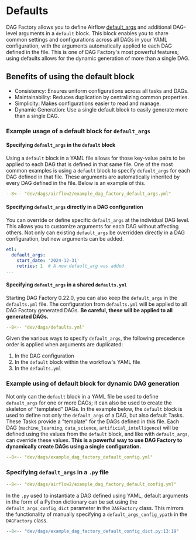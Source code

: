 # Defaults

DAG Factory allows you to define Airflow
[default_args](https://airflow.apache.org/docs/apache-airflow/stable/core-concepts/dags.html#default-arguments) and
additional DAG-level arguments in a `default` block. This block enables you to share common settings and configurations
across all DAGs in your YAML configuration, with the arguments automatically applied to each DAG defined in the file.
This is one of DAG Factory's most powerful features; using defaults allows for the dynamic generation of more than a
single DAG.

## Benefits of using the default block

- Consistency: Ensures uniform configurations across all tasks and DAGs.
- Maintainability: Reduces duplication by centralizing common properties.
- Simplicity: Makes configurations easier to read and manage.
- Dynamic Generation: Use a single default block to easily generate more than a single DAG.

### Example usage of a default block for `default_args`

#### Specifying `default_args` in the `default` block

   Using a `default` block in a YAML file allows for those key-value pairs to be applied to each DAG that is defined in
   that same file. One of the most common examples is using a `default` block to specify `default_args` for each DAG
   defined in that file. These arguments are automatically inherited by every DAG defined in the file. Below is an example of this.

   ```yaml title="Usage of default block for default_args in YAML"
   --8<-- "dev/dags/airflow2/example_dag_factory_default_args.yml"
   ```

#### Specifying `default_args` directly in a DAG configuration

   You can override or define specific `default_args` at the individual DAG level. This allows you to customize
   arguments for each DAG without affecting others. Not only can existing `default_args` be overridden directly in a DAG
   configuration, but new arguments can be added.

   ```yaml
   etl:
     default_args:
       start_date: '2024-12-31'
       retries: 1  # A new default_arg was added
  ...
   ```

#### Specifying `default_args` in a shared `defaults.yml`

   Starting DAG Factory 0.22.0, you can also keep the `default_args` in the `defaults.yml` file. The configuration
   from `defaults.yml` will be applied to all DAG Factory generated DAGs. **Be careful, these will be applied to all
   generated DAGs.**

   ```yaml title="defaults.yml"
   --8<-- "dev/dags/defaults.yml"
   ```

   Given the various ways to specify `default_args`, the following precedence order is applied when arguments are
   duplicated:

   1. In the DAG configuration
   2. In the `default` block within the workflow's YAML file
   3. In the `defaults.yml`

### Example using of default block for dynamic DAG generation

   Not only can the `default` block in a YAML file be used to define `default_args` for one or more DAGs; it can also be
   used to create the skeleton of "templated" DAGs. In the example below, the `default` block is used to define not only
   the `default_args` of a DAG, but also default Tasks. These Tasks provide a "template" for the DAGs defined in this
   file. Each DAG (`machine_learning`, `data_science`, `artificial_intelligence`) will be defined using the values from
   the `default` block, and like with `default_args`, can override these values. **This is a powerful way to use DAG
   Factory to dynamically create DAGs using a single configuration.**

   ```yaml title="Usage of default block in YAML"
   --8<-- "dev/dags/example_dag_factory_default_config.yml"
   ```

### Specifying `default_args` in a `.py` file
```yaml title="Usage of default block in YAML"
--8<-- "dev/dags/airflow2/example_dag_factory_default_config.yml"
```

   In the `.py` used to instantiate a DAG defined using YAML, default arguments in the form of a Python dictionary can
   be set using the `default_args_config_dict` parameter in the `DAGFactory` class. This mirrors the functionality of
   manually specifying a `default_args_config_ypath` in the `DAGFactory` class.

```python title="Usage of default_args_config_dict in .py file"
--8<-- "dev/dags/example_dag_factory_default_config_dict.py:13:19"
```

